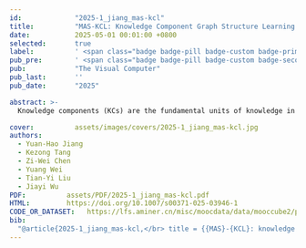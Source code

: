 ```yaml
---
id:             "2025-1_jiang_mas-kcl"
title:          "MAS-KCL: Knowledge Component Graph Structure Learning with Large Language Model-Based Agentic Workflow"
date:           2025-05-01 00:01:00 +0800
selected:       true
label:          ' <span class="badge badge-pill badge-custom badge-primary">SCI Q2</span> <span class="badge badge-pill badge-custom badge-primary">CCF-C</span> <span class="badge badge-pill badge-custom badge-primary">EI-Indexed Journal</span> '
pub_pre:        ' <span class="badge badge-pill badge-custom badge-secondary">Journal</span> '
pub:            "The Visual Computer"
pub_last:       ''
pub_date:       "2025"

abstract: >-
  Knowledge components (KCs) are the fundamental units of knowledge in education. A KC graph illustrates the relationships and dependencies between KCs. An accurate KC graph helps educators identify the root causes of learners’ poor performance on specific KCs, enabling targeted instructional interventions. We developed MAS-KCL, a KC graph structure learning algorithm that uses a multi-agent system driven by large language models for adaptive optimization of the KC graph. A bidirectional feedback mechanism is integrated to assess the value of edges and optimize graph structure learning efficiency. We validated this approach on both synthetic and real-world educational datasets, showing its effectiveness in learning path recognition, allowing teachers to design more targeted and effective learning plans.

cover:          assets/images/covers/2025-1_jiang_mas-kcl.jpg
authors:
  - Yuan-Hao Jiang
  - Kezong Tang
  - Zi-Wei Chen
  - Yuang Wei
  - Tian-Yi Liu
  - Jiayi Wu
PDF:          assets/PDF/2025-1_jiang_mas-kcl.pdf
HTML:         https://doi.org/10.1007/s00371-025-03946-1
CODE_OR_DATASET:   https://lfs.aminer.cn/misc/moocdata/data/mooccube2/prerequisites/math.json
bib:
  "@article{2025-1_jiang_mas-kcl,</br> title = {{MAS}-{KCL}: knowledge component graph structure learning with large language model-based agentic workflow},</br> issn = {1432-2315},</br> shorttitle = {{MAS}-{KCL}},</br> url = {https://doi.org/10.1007/s00371-025-03946-1},</br> doi = {10.1007/s00371-025-03946-1},</br> language = {en},</br> journal = {The Visual Computer},</br> author = {Jiang, Yuan-Hao and Tang, Kezong and Chen, Zi-Wei and Wei, Yuang and Liu, Tian-Yi and Wu, Jiayi},</br> month = may,</br> year = {2025},</br> }"
---
```

